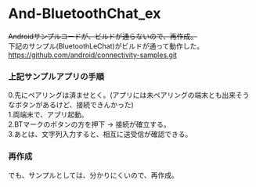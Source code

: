 # And-BluetoothChat_ex
<del>Androidサンプルコードが、ビルドが通らないので、再作成。</del></br>
下記のサンプル(BluetoothLeChat)がビルドが通って動作した。</br>
https://github.com/android/connectivity-samples.git

### 上記サンプルアプリの手順
0.先にペアリングは済ませとく。(アプリには未ペアリングの端末とも出来そうなボタンがあるけど、接続できんかった)</br>
1.両端末で、アプリ起動。</br>
2.BTマークのボタンの方を押下 → 接続が確立する。</br>
3.あとは、文字列入力すると、相互に送受信が確認できる。</br>

### 再作成
でも、サンプルとしては、分かりにくいので、再作成。
